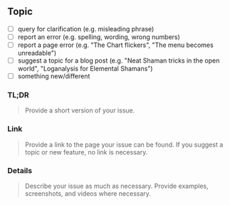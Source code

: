 ## Topic ##
- [ ] query for clarification (e.g. misleading phrase)
- [ ] report an error (e.g. spelling, wording, wrong numbers)
- [ ] report a page error (e.g. "The Chart flickers", "The menu becomes unreadable")
- [ ] suggest a topic for a blog post (e.g. "Neat Shaman tricks in the open world", "Loganalysis for Elemental Shamans")
- [ ] something new/different

### TL;DR ###
> Provide a short version of your issue.

### Link ###
> Provide a link to the page your issue can be found. If you suggest a topic or new feature, no link is necessary.

### Details ###
> Describe your issue as much as necessary. Provide examples, screenshots, and videos where necessary.
